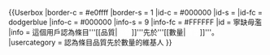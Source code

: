 {{Userbox
|border-c = #e0ffff
|border-s = 1
|id-c     = #000000
|id-s     = 
|id-fc    = dodgerblue
|info-c   = #000000
|info-s   = 9
|info-fc  = #FFFFFF
|id = 寧缺毋濫
|info = 這個用戶認為條目'''[[品質|<span style="color:white">品質</span>]]'''先於'''[[數量|<span style="color:white">數量</span>]]'''。
|usercategory = 認為條目品質先於數量的維基人
}}